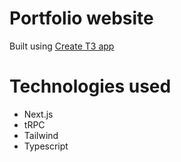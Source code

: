 # Portfolio website
Built using [Create T3 app](https://create.t3.gg/en/introduction)

# Technologies used
- Next.js
- tRPC
- Tailwind
- Typescript